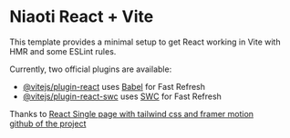 # Niaoti React + Vite

This template provides a minimal setup to get React working in Vite with HMR and some ESLint rules.

Currently, two official plugins are available:

- [@vitejs/plugin-react](https://github.com/vitejs/vite-plugin-react/blob/main/packages/plugin-react/README.md) uses [Babel](https://babeljs.io/) for Fast Refresh
- [@vitejs/plugin-react-swc](https://github.com/vitejs/vite-plugin-react-swc) uses [SWC](https://swc.rs/) for Fast Refresh


Thanks to [React Single page with tailwind css and framer motion](https://www.youtube.com/watch?v=_kBiWes35pw)  
[github of the project](https://github.com/prabinmagar/requaps-template-with-reactjs-tailwind-css-and-framer-motion)
